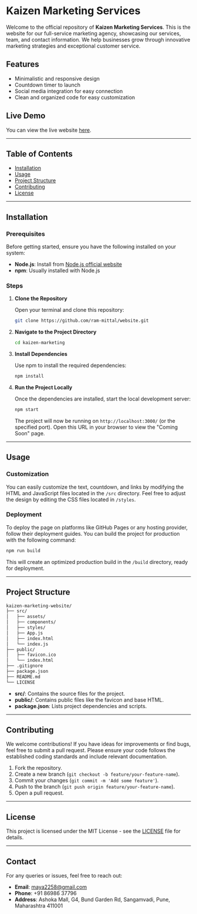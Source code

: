 

# Kaizen Marketing Services

Welcome to the official repository of **Kaizen Marketing Services**. This is the website for our full-service marketing agency, showcasing our services, team, and contact information. We help businesses grow through innovative marketing strategies and exceptional customer service.

## Features

- Minimalistic and responsive design
- Countdown timer to launch
- Social media integration for easy connection
- Clean and organized code for easy customization

## Live Demo

You can view the live website [here](https://gokaizen.net).

---

## Table of Contents

- [Installation](#installation)
- [Usage](#usage)
- [Project Structure](#project-structure)
- [Contributing](#contributing)
- [License](#license)

---

## Installation

### Prerequisites

Before getting started, ensure you have the following installed on your system:

- **Node.js**: Install from [Node.js official website](https://nodejs.org/)
- **npm**: Usually installed with Node.js

### Steps

1. **Clone the Repository**

   Open your terminal and clone this repository:

   ```bash
   git clone https://github.com/ram-mittal/website.git
   ```

2. **Navigate to the Project Directory**

   ```bash
   cd kaizen-marketing
   ```

3. **Install Dependencies**

   Use npm to install the required dependencies:

   ```bash
   npm install
   ```

4. **Run the Project Locally**

   Once the dependencies are installed, start the local development server:

   ```bash
   npm start
   ```

   The project will now be running on `http://localhost:3000/` (or the specified port). Open this URL in your browser to view the "Coming Soon" page.

---

## Usage

### Customization

You can easily customize the text, countdown, and links by modifying the HTML and JavaScript files located in the `/src` directory. Feel free to adjust the design by editing the CSS files located in `/styles`.

### Deployment

To deploy the page on platforms like GitHub Pages or any hosting provider, follow their deployment guides. You can build the project for production with the following command:

```bash
npm run build
```

This will create an optimized production build in the `/build` directory, ready for deployment.

---

## Project Structure

```bash
kaizen-marketing-website/
├── src/
│   ├── assets/
│   ├── components/
│   ├── styles/
│   ├── App.js
│   ├── index.html
│   └── index.js
├── public/
│   ├── favicon.ico
│   └── index.html
├── .gitignore
├── package.json
├── README.md
└── LICENSE
```

- **src/**: Contains the source files for the project.
- **public/**: Contains public files like the favicon and base HTML.
- **package.json**: Lists project dependencies and scripts.

---

## Contributing

We welcome contributions! If you have ideas for improvements or find bugs, feel free to submit a pull request. Please ensure your code follows the established coding standards and include relevant documentation.

1. Fork the repository.
2. Create a new branch (`git checkout -b feature/your-feature-name`).
3. Commit your changes (`git commit -m 'Add some feature'`).
4. Push to the branch (`git push origin feature/your-feature-name`).
5. Open a pull request.

---

## License

This project is licensed under the MIT License - see the [LICENSE](LICENSE) file for details.

---

## Contact

For any queries or issues, feel free to reach out:

- **Email**: maya2258@gmail.com
- **Phone**: +91 86986 37796
- **Address**: Ashoka Mall, G4, Bund Garden Rd, Sangamvadi, Pune, Maharashtra 411001
